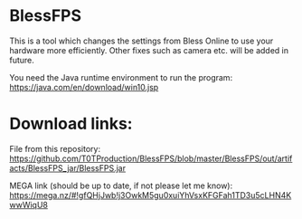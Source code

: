 # BlessFPS
This is a tool which changes the settings from Bless Online to use your hardware more efficiently. Other fixes such as camera etc. will be added in future.

You need the Java runtime environment to run the program: https://java.com/en/download/win10.jsp

# Download links:

File from this repository: https://github.com/T0TProduction/BlessFPS/blob/master/BlessFPS/out/artifacts/BlessFPS_jar/BlessFPS.jar

MEGA link (should be up to date, if not please let me know): https://mega.nz/#!gfQHjJwb!j3OwkM5gu0xuiYhVsxKFGFah1TD3u5cLHN4KwwWiqU8

